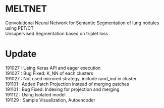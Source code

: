 # MELTNET
Convolutional Neural Network for Semantic Segmentation of lung nodules using PET/CT  
Unsupervised Segmentation based on triplet loss

# Update
191027 : Using Keras API and eager execution  
191027 : Bug Fixed: K_NN of each clusters  
191027 : Not used mirrored strategy, include rand_ind in cluster  
191101 : Added Patch Projection instead of merging patches  
191101 : Bug Fixed: Indexing for projection and merging  
191112 : Using Isolated model  
191129 : Sample Visualization, Autoencoder
